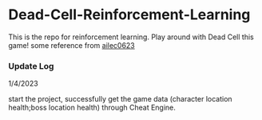 # Dead-Cell-Reinforcement-Learning

This is the repo for reinforcement learning. Play around with Dead Cell this game!
some reference from [ailec0623](https://github.com/ailec0623/DQN_HollowKnight)

### Update Log

1/4/2023

start the project, successfully get the game data (character location health;boss location health) through Cheat Engine.
